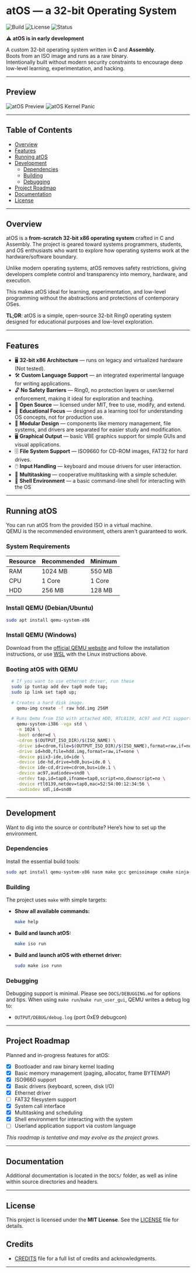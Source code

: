 # atOS — a 32-bit Operating System

![Build](https://img.shields.io/badge/build-passing-brightgreen)
![License](https://img.shields.io/badge/license-MIT-blue)
![Status](https://img.shields.io/badge/status-early--development-orange)

⚠️ **atOS is in early development**  

A custom 32-bit operating system written in **C** and **Assembly**.  
Boots from an ISO image and runs as a raw binary.  
Intentionally built without modern security constraints to encourage deep low-level learning, experimentation, and hacking.

---

## Preview

![atOS Preview](DOCS/IMAGES/PREVIEW.png)
![atOS Kernel Panic](DOCS/IMAGES/PANIC.png)

---

## Table of Contents

- [Overview](#overview)
- [Features](#features)
- [Running atOS](#running-atos)
- [Development](#development)
  - [Dependencies](#dependencies)
  - [Building](#building)
  - [Debugging](#debugging)
- [Project Roadmap](#project-roadmap)
- [Documentation](#documentation)
- [License](#license)

---

## Overview

atOS is a **from-scratch 32-bit x86 operating system** crafted in C and Assembly.
The project is geared toward systems programmers, students, and OS enthusiasts who want to explore how operating systems work at the hardware/software boundary.

Unlike modern operating systems, atOS removes safety restrictions, giving developers complete control and transparency into memory, hardware, and execution.

This makes atOS ideal for learning, experimentation, and low-level programming without the abstractions and protections of contemporary OSes.

**TL;DR**: atOS is a simple, open-source 32-bit Ring0 operating system designed for educational purposes and low-level exploration.

---

## Features

- 🖥️ **32-bit x86 Architecture** — runs on legacy and virtualized hardware (Not tested).
- 🛠️ **Custom Language Support** — an integrated experimental language for writing applications.
- 🔓 **No Safety Barriers** — Ring0, no protection layers or user/kernel enforcement, making it ideal for exploration and teaching.
- 📖 **Open Source** — licensed under MIT, free to use, modify, and extend.
- 🐧 **Educational Focus** — designed as a learning tool for understanding OS concepts, not for production use.
- 🧩 **Modular Design** — components like memory management, file systems, and drivers are separated for easier study and modification.
- 🖥️ **Graphical Output** — basic VBE graphics support for simple GUIs and visual applications.
- 🗄️ **File System Support** — ISO9660 for CD-ROM images, FAT32 for hard drives.
- 🖱️ **Input Handling** — keyboard and mouse drivers for user interaction.
- 🐢 **Multitasking** — cooperative multitasking with a simple scheduler.
- 🐚 **Shell Environment** — a basic command-line shell for interacting with the OS

---

## Running atOS

You can run atOS from the provided ISO in a virtual machine.  
QEMU is the recommended environment, others aren't guaranteed to work.

### System Requirements

| Resource | Recommended | Minimum |
| -------- | ----------- | ------- |
| RAM      | 1024 MB     | 550 MB   |
| CPU      | 1 Core      | 1 Core  |
| HDD      | 256 MB      | 128 MB  |

### Install QEMU (Debian/Ubuntu)

```bash
sudo apt install qemu-system-x86
````

### Install QEMU (Windows)

Download from the [official QEMU website](https://www.qemu.org/download/#windows) and follow the installation instructions, or use [WSL](https://learn.microsoft.com/en-us/windows/wsl/install) with the Linux instructions above.

### Booting atOS with QEMU

```bash
  # If you want to use ethernet driver, run these
  sudo ip tuntap add dev tap0 mode tap;
  sudo ip link set tap0 up;

  # Creates a hard disk image.
	qemu-img create -f raw hdd.img 256M   

  # Runs Qemu from ISO with attached HDD, RTL8139, AC97 and PCI support
	qemu-system-i386 -vga std \
	-m 1024 \
	-boot order=d \
	-cdrom $(OUTPUT_ISO_DIR)/$(ISO_NAME) \
	-drive id=cdrom,file=$(OUTPUT_ISO_DIR)/$(ISO_NAME),format=raw,if=none \
	-drive id=hd0,file=hdd.img,format=raw,if=none \
	-device piix3-ide,id=ide \
	-device ide-hd,drive=hd0,bus=ide.0 \
	-device ide-cd,drive=cdrom,bus=ide.1 \
	-device ac97,audiodev=snd0 \
	-netdev tap,id=tap0,ifname=tap0,script=no,downscript=no \
	-device rtl8139,netdev=tap0,mac=52:54:00:12:34:56 \
	-audiodev sdl,id=snd0
```

---

## Development

Want to dig into the source or contribute? Here’s how to set up the environment.

### Dependencies

Install the essential build tools:

```bash
sudo apt install qemu-system-x86 nasm make gcc genisoimage cmake ninja-build
```

### Building

The project uses `make` with simple targets:

* **Show all available commands:**

  ```bash
  make help
  ```

* **Build and launch atOS:**

  ```bash
  make iso run
  ```

* **Build and launch atOS with ethernet driver:**

  ```bash
  sudo make iso runn
  ```

### Debugging

Debugging support is minimal.
Please see `DOCS/DEBUGGING.md` for options and tips. When using `make run`/`make run_user_gui`, QEMU writes a debug log to:

- `OUTPUT/DEBUG/debug.log` (port 0xE9 debugcon)

---

## Project Roadmap

Planned and in-progress features for atOS:

* [x] Bootloader and raw binary kernel loading
* [x] Basic memory management (paging, allocator, frame BYTEMAP)
* [X] ISO9660 support
* [X] Basic drivers (keyboard, screen, disk I/O)
* [X] Ethernet driver
* [ ] FAT32 filesystem support
* [X] System call interface
* [X] Multitasking and scheduling
* [X] Shell environment for interacting with the system
* [ ] Userland application support via custom language

*This roadmap is tentative and may evolve as the project grows.*

---

## Documentation

Additional documentation is located in the `DOCS/` folder, as well as inline within source directories and headers.

---

## License

This project is licensed under the **MIT License**.
See the [LICENSE](LICENSE) file for details.

## Credits

- [CREDITS](CREDITS) file for a full list of credits and acknowledgments.
 
---

